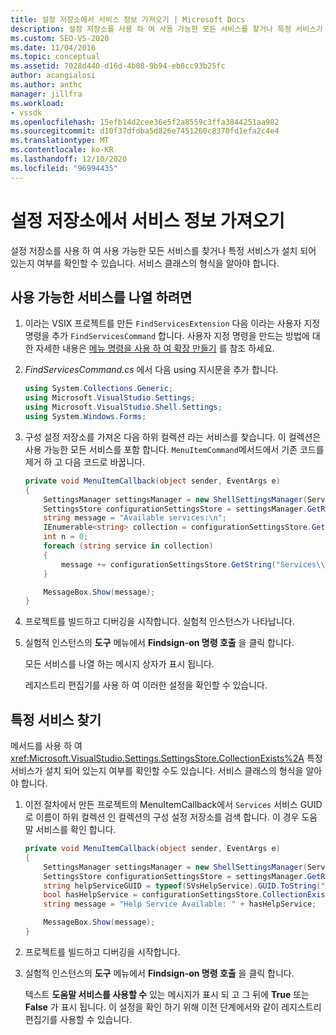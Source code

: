 ```yaml
---
title: 설정 저장소에서 서비스 정보 가져오기 | Microsoft Docs
description: 설정 저장소를 사용 하 여 사용 가능한 모든 서비스를 찾거나 특정 서비스가 설치 되어 있는지 여부를 확인 하는 방법을 알아봅니다.
ms.custom: SEO-VS-2020
ms.date: 11/04/2016
ms.topic: conceptual
ms.assetid: 7028d440-d16d-4b08-9b94-eb8cc93b25fc
author: acangialosi
ms.author: anthc
manager: jillfra
ms.workload:
- vssdk
ms.openlocfilehash: 15efb14d2cee36e5f2a8559c3ffa3844251aa982
ms.sourcegitcommit: d10f37dfdba5d826e7451260c8370fd1efa2c4e4
ms.translationtype: MT
ms.contentlocale: ko-KR
ms.lasthandoff: 12/10/2020
ms.locfileid: "96994435"
---
```

# <a name="get-service-information-from-the-settings-store"></a>설정 저장소에서 서비스 정보 가져오기
설정 저장소를 사용 하 여 사용 가능한 모든 서비스를 찾거나 특정 서비스가 설치 되어 있는지 여부를 확인할 수 있습니다. 서비스 클래스의 형식을 알아야 합니다.

## <a name="to-list-the-available-services"></a>사용 가능한 서비스를 나열 하려면

1. 이라는 VSIX 프로젝트를 만든 `FindServicesExtension` 다음 이라는 사용자 지정 명령을 추가 `FindServicesCommand` 합니다. 사용자 지정 명령을 만드는 방법에 대 한 자세한 내용은 [메뉴 명령을 사용 하 여 확장 만들기](../extensibility/creating-an-extension-with-a-menu-command.md) 를 참조 하세요.

2. *FindServicesCommand.cs* 에서 다음 using 지시문을 추가 합니다.

    ```csharp
    using System.Collections.Generic;
    using Microsoft.VisualStudio.Settings;
    using Microsoft.VisualStudio.Shell.Settings;
    using System.Windows.Forms;
    ```

3. 구성 설정 저장소를 가져온 다음 하위 컬렉션 라는 서비스를 찾습니다. 이 컬렉션은 사용 가능한 모든 서비스를 포함 합니다. `MenuItemCommand`메서드에서 기존 코드를 제거 하 고 다음 코드로 바꿉니다.

    ```csharp
    private void MenuItemCallback(object sender, EventArgs e)
    {
        SettingsManager settingsManager = new ShellSettingsManager(ServiceProvider);
        SettingsStore configurationSettingsStore = settingsManager.GetReadOnlySettingsStore(SettingsScope.Configuration);
        string message = "Available services:\n";
        IEnumerable<string> collection = configurationSettingsStore.GetSubCollectionNames("Services");
        int n = 0;
        foreach (string service in collection)
        {
            message += configurationSettingsStore.GetString("Services\\" + service, "Name", "Unknown") + "\n";
        }

        MessageBox.Show(message);
    }
    ```

4. 프로젝트를 빌드하고 디버깅을 시작합니다. 실험적 인스턴스가 나타납니다.

5. 실험적 인스턴스의 **도구** 메뉴에서 **Findsign-on 명령 호출** 을 클릭 합니다.

     모든 서비스를 나열 하는 메시지 상자가 표시 됩니다.

     레지스트리 편집기를 사용 하 여 이러한 설정을 확인할 수 있습니다.

## <a name="find-a-specific-service"></a>특정 서비스 찾기
 메서드를 사용 하 여 <xref:Microsoft.VisualStudio.Settings.SettingsStore.CollectionExists%2A> 특정 서비스가 설치 되어 있는지 여부를 확인할 수도 있습니다. 서비스 클래스의 형식을 알아야 합니다.

1. 이전 절차에서 만든 프로젝트의 MenuItemCallback에서 `Services` 서비스 GUID로 이름이 하위 컬렉션 인 컬렉션의 구성 설정 저장소를 검색 합니다. 이 경우 도움말 서비스를 확인 합니다.

    ```csharp
    private void MenuItemCallback(object sender, EventArgs e)
    {
        SettingsManager settingsManager = new ShellSettingsManager(ServiceProvider);
        SettingsStore configurationSettingsStore = settingsManager.GetReadOnlySettingsStore(SettingsScope.Configuration);
        string helpServiceGUID = typeof(SVsHelpService).GUID.ToString("B").ToUpper();
        bool hasHelpService = configurationSettingsStore.CollectionExists("Services\\" + helpServiceGUID);
        string message = "Help Service Available: " + hasHelpService;

        MessageBox.Show(message);
    }
    ```

2. 프로젝트를 빌드하고 디버깅을 시작합니다.

3. 실험적 인스턴스의 **도구** 메뉴에서 **Findsign-on 명령 호출** 을 클릭 합니다.

     텍스트 **도움말 서비스를 사용할 수**  있는 메시지가 표시 되 고 그 뒤에 **True** 또는 **False** 가 표시 됩니다. 이 설정을 확인 하기 위해 이전 단계에서와 같이 레지스트리 편집기를 사용할 수 있습니다.
